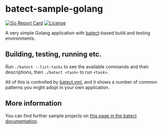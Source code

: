 # batect-sample-golang

[![Go Report Card](https://goreportcard.com/badge/github.com/charleskorn/batect-sample-golang)](https://goreportcard.com/report/github.com/charleskorn/batect-sample-golang)
[![License](https://img.shields.io/github/license/charleskorn/batect-sample-golang.svg)](https://opensource.org/licenses/Apache-2.0)

A very simple Golang application with [batect](https://github.com/charleskorn/batect)-based build and testing environments. 

## Building, testing, running etc.

Run `./batect --list-tasks` to see the available commands and their descriptions, then `./batect <task>` to run `<task>`.

All of this is controlled by [batect.yml](batect.yml), and it shows a number of common patterns you might adopt in your own
application.

## More information

You can find further sample projects on [this page in the batect documentation](https://batect.charleskorn.com/SampleProjects.html).
